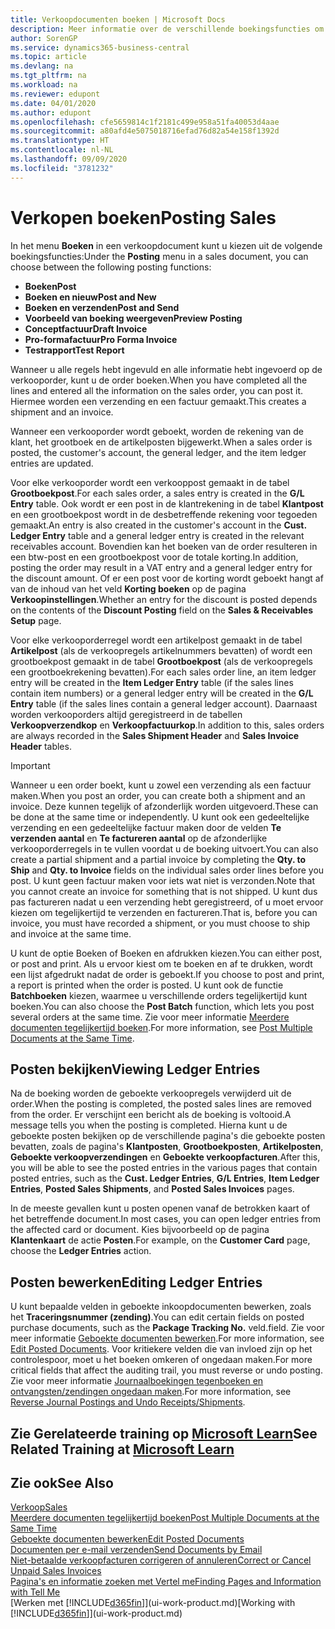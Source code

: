 ```yaml
---
title: Verkoopdocumenten boeken | Microsoft Docs
description: Meer informatie over de verschillende boekingsfuncties om verkoopdocumenten te boeken en hoe u geboekte documenten kunt bijwerken.
author: SorenGP
ms.service: dynamics365-business-central
ms.topic: article
ms.devlang: na
ms.tgt_pltfrm: na
ms.workload: na
ms.reviewer: edupont
ms.date: 04/01/2020
ms.author: edupont
ms.openlocfilehash: cfe5659814c1f2181c499e958a51fa40053d4aae
ms.sourcegitcommit: a80afd4e5075018716efad76d82a54e158f1392d
ms.translationtype: HT
ms.contentlocale: nl-NL
ms.lasthandoff: 09/09/2020
ms.locfileid: "3781232"
---
```

# <a name="posting-sales"></a><span data-ttu-id="e2026-103">Verkopen boeken</span><span class="sxs-lookup"><span data-stu-id="e2026-103">Posting Sales</span></span>
<span data-ttu-id="e2026-104">In het menu **Boeken** in een verkoopdocument kunt u kiezen uit de volgende boekingsfuncties:</span><span class="sxs-lookup"><span data-stu-id="e2026-104">Under the **Posting** menu in a sales document, you can choose between the following posting functions:</span></span>

* <span data-ttu-id="e2026-105">**Boeken**</span><span class="sxs-lookup"><span data-stu-id="e2026-105">**Post**</span></span>
* <span data-ttu-id="e2026-106">**Boeken en nieuw**</span><span class="sxs-lookup"><span data-stu-id="e2026-106">**Post and New**</span></span>
* <span data-ttu-id="e2026-107">**Boeken en verzenden**</span><span class="sxs-lookup"><span data-stu-id="e2026-107">**Post and Send**</span></span>
* <span data-ttu-id="e2026-108">**Voorbeeld van boeking weergeven**</span><span class="sxs-lookup"><span data-stu-id="e2026-108">**Preview Posting**</span></span>
* <span data-ttu-id="e2026-109">**Conceptfactuur**</span><span class="sxs-lookup"><span data-stu-id="e2026-109">**Draft Invoice**</span></span>
* <span data-ttu-id="e2026-110">**Pro-formafactuur**</span><span class="sxs-lookup"><span data-stu-id="e2026-110">**Pro Forma Invoice**</span></span>
* <span data-ttu-id="e2026-111">**Testrapport**</span><span class="sxs-lookup"><span data-stu-id="e2026-111">**Test Report**</span></span>

<span data-ttu-id="e2026-112">Wanneer u alle regels hebt ingevuld en alle informatie hebt ingevoerd op de verkooporder, kunt u de order boeken.</span><span class="sxs-lookup"><span data-stu-id="e2026-112">When you have completed all the lines and entered all the information on the sales order, you can post it.</span></span> <span data-ttu-id="e2026-113">Hiermee worden een verzending en een factuur gemaakt.</span><span class="sxs-lookup"><span data-stu-id="e2026-113">This creates a shipment and an invoice.</span></span>

<span data-ttu-id="e2026-114">Wanneer een verkooporder wordt geboekt, worden de rekening van de klant, het grootboek en de artikelposten bijgewerkt.</span><span class="sxs-lookup"><span data-stu-id="e2026-114">When a sales order is posted, the customer's account, the general ledger, and the item ledger entries are updated.</span></span>

<span data-ttu-id="e2026-115">Voor elke verkooporder wordt een verkooppost gemaakt in de tabel **Grootboekpost**.</span><span class="sxs-lookup"><span data-stu-id="e2026-115">For each sales order, a sales entry is created in the **G/L Entry** table.</span></span> <span data-ttu-id="e2026-116">Ook wordt er een post in de klantrekening in de tabel **Klantpost** en een grootboekpost wordt in de desbetreffende rekening voor tegoeden gemaakt.</span><span class="sxs-lookup"><span data-stu-id="e2026-116">An entry is also created in the customer's account in the **Cust. Ledger Entry** table and a general ledger entry is created in the relevant receivables account.</span></span> <span data-ttu-id="e2026-117">Bovendien kan het boeken van de order resulteren in een btw-post en een grootboekpost voor de totale korting.</span><span class="sxs-lookup"><span data-stu-id="e2026-117">In addition, posting the order may result in a VAT entry and a general ledger entry for the discount amount.</span></span> <span data-ttu-id="e2026-118">Of er een post voor de korting wordt geboekt hangt af van de inhoud van het veld **Korting boeken** op de pagina **Verkoopinstellingen**.</span><span class="sxs-lookup"><span data-stu-id="e2026-118">Whether an entry for the discount is posted depends on the contents of the **Discount Posting** field on the **Sales & Receivables Setup** page.</span></span>

<span data-ttu-id="e2026-119">Voor elke verkooporderregel wordt een artikelpost gemaakt in de tabel **Artikelpost** (als de verkoopregels artikelnummers bevatten) of wordt een grootboekpost gemaakt in de tabel **Grootboekpost** (als de verkoopregels een grootboekrekening bevatten).</span><span class="sxs-lookup"><span data-stu-id="e2026-119">For each sales order line, an item ledger entry will be created in the **Item Ledger Entry** table (if the sales lines contain item numbers) or a general ledger entry will be created in the **G/L Entry** table (if the sales lines contain a general ledger account).</span></span> <span data-ttu-id="e2026-120">Daarnaast worden verkooporders altijd geregistreerd in de tabellen **Verkoopverzendkop** en **Verkoopfactuurkop**.</span><span class="sxs-lookup"><span data-stu-id="e2026-120">In addition to this, sales orders are always recorded in the **Sales Shipment Header** and **Sales Invoice Header** tables.</span></span>

> [!IMPORTANT]  
>   <span data-ttu-id="e2026-121">Wanneer u een order boekt, kunt u zowel een verzending als een factuur maken.</span><span class="sxs-lookup"><span data-stu-id="e2026-121">When you post an order, you can create both a shipment and an invoice.</span></span> <span data-ttu-id="e2026-122">Deze kunnen tegelijk of afzonderlijk worden uitgevoerd.</span><span class="sxs-lookup"><span data-stu-id="e2026-122">These can be done at the same time or independently.</span></span> <span data-ttu-id="e2026-123">U kunt ook een gedeeltelijke verzending en een gedeeltelijke factuur maken door de velden **Te verzenden aantal** en **Te factureren aantal** op de afzonderlijke verkooporderregels in te vullen voordat u de boeking uitvoert.</span><span class="sxs-lookup"><span data-stu-id="e2026-123">You can also create a partial shipment and a partial invoice by completing the **Qty. to Ship** and **Qty. to Invoice** fields on the individual sales order lines before you post.</span></span> <span data-ttu-id="e2026-124">U kunt geen factuur maken voor iets wat niet is verzonden.</span><span class="sxs-lookup"><span data-stu-id="e2026-124">Note that you cannot create an invoice for something that is not shipped.</span></span> <span data-ttu-id="e2026-125">U kunt dus pas factureren nadat u een verzending hebt geregistreerd, of u moet ervoor kiezen om tegelijkertijd te verzenden en factureren.</span><span class="sxs-lookup"><span data-stu-id="e2026-125">That is, before you can invoice, you must have recorded a shipment, or you must choose to ship and invoice at the same time.</span></span>

<span data-ttu-id="e2026-126">U kunt de optie Boeken of Boeken en afdrukken kiezen.</span><span class="sxs-lookup"><span data-stu-id="e2026-126">You can either post, or post and print.</span></span> <span data-ttu-id="e2026-127">Als u ervoor kiest om te boeken en af te drukken, wordt een lijst afgedrukt nadat de order is geboekt.</span><span class="sxs-lookup"><span data-stu-id="e2026-127">If you choose to post and print, a report is printed when the order is posted.</span></span> <span data-ttu-id="e2026-128">U kunt ook de functie **Batchboeken** kiezen, waarmee u verschillende orders tegelijkertijd kunt boeken.</span><span class="sxs-lookup"><span data-stu-id="e2026-128">You can also choose the **Post Batch** function, which lets you post several orders at the same time.</span></span> <span data-ttu-id="e2026-129">Zie voor meer informatie [Meerdere documenten tegelijkertijd boeken](ui-batch-posting.md).</span><span class="sxs-lookup"><span data-stu-id="e2026-129">For more information, see [Post Multiple Documents at the Same Time](ui-batch-posting.md).</span></span>

## <a name="viewing-ledger-entries"></a><span data-ttu-id="e2026-130">Posten bekijken</span><span class="sxs-lookup"><span data-stu-id="e2026-130">Viewing Ledger Entries</span></span>
<span data-ttu-id="e2026-131">Na de boeking worden de geboekte verkoopregels verwijderd uit de order.</span><span class="sxs-lookup"><span data-stu-id="e2026-131">When the posting is completed, the posted sales lines are removed from the order.</span></span> <span data-ttu-id="e2026-132">Er verschijnt een bericht als de boeking is voltooid.</span><span class="sxs-lookup"><span data-stu-id="e2026-132">A message tells you when the posting is completed.</span></span> <span data-ttu-id="e2026-133">Hierna kunt u de geboekte posten bekijken op de verschillende pagina's die geboekte posten bevatten, zoals de pagina's **Klantposten**, **Grootboekposten**, **Artikelposten**, **Geboekte verkoopverzendingen** en **Geboekte verkoopfacturen**.</span><span class="sxs-lookup"><span data-stu-id="e2026-133">After this, you will be able to see the posted entries in the various pages that contain posted entries, such as the **Cust. Ledger Entries**, **G/L Entries**, **Item Ledger Entries**, **Posted Sales Shipments**, and **Posted Sales Invoices** pages.</span></span>  

<span data-ttu-id="e2026-134">In de meeste gevallen kunt u posten openen vanaf de betrokken kaart of het betreffende document.</span><span class="sxs-lookup"><span data-stu-id="e2026-134">In most cases, you can open ledger entries from the affected card or document.</span></span> <span data-ttu-id="e2026-135">Kies bijvoorbeeld op de pagina **Klantenkaart** de actie **Posten**.</span><span class="sxs-lookup"><span data-stu-id="e2026-135">For example, on the **Customer Card** page, choose the **Ledger Entries** action.</span></span>

## <a name="editing-ledger-entries"></a><span data-ttu-id="e2026-136">Posten bewerken</span><span class="sxs-lookup"><span data-stu-id="e2026-136">Editing Ledger Entries</span></span>
<span data-ttu-id="e2026-137">U kunt bepaalde velden in geboekte inkoopdocumenten bewerken, zoals het **Traceringsnummer (zending)**.</span><span class="sxs-lookup"><span data-stu-id="e2026-137">You can edit certain fields on posted purchase documents, such as the **Package Tracking No.**</span></span> <span data-ttu-id="e2026-138">veld.</span><span class="sxs-lookup"><span data-stu-id="e2026-138">field.</span></span> <span data-ttu-id="e2026-139">Zie voor meer informatie [Geboekte documenten bewerken](across-edit-posted-document.md).</span><span class="sxs-lookup"><span data-stu-id="e2026-139">For more information, see [Edit Posted Documents](across-edit-posted-document.md).</span></span> <span data-ttu-id="e2026-140">Voor kritiekere velden die van invloed zijn op het controlespoor, moet u het boeken omkeren of ongedaan maken.</span><span class="sxs-lookup"><span data-stu-id="e2026-140">For more critical fields that affect the auditing trail, you must reverse or undo posting.</span></span> <span data-ttu-id="e2026-141">Zie voor meer informatie [Journaalboekingen tegenboeken en ontvangsten/zendingen ongedaan maken](finance-how-reverse-journal-posting.md).</span><span class="sxs-lookup"><span data-stu-id="e2026-141">For more information, see [Reverse Journal Postings and Undo Receipts/Shipments](finance-how-reverse-journal-posting.md).</span></span>

## <a name="see-related-training-at-microsoft-learn"></a><span data-ttu-id="e2026-142">Zie Gerelateerde training op [Microsoft Learn](/learn/modules/ship-invoice-items-dynamics-365-business-central/index)</span><span class="sxs-lookup"><span data-stu-id="e2026-142">See Related Training at [Microsoft Learn](/learn/modules/ship-invoice-items-dynamics-365-business-central/index)</span></span>

## <a name="see-also"></a><span data-ttu-id="e2026-143">Zie ook</span><span class="sxs-lookup"><span data-stu-id="e2026-143">See Also</span></span>
[<span data-ttu-id="e2026-144">Verkoop</span><span class="sxs-lookup"><span data-stu-id="e2026-144">Sales</span></span>](sales-manage-sales.md)  
[<span data-ttu-id="e2026-145">Meerdere documenten tegelijkertijd boeken</span><span class="sxs-lookup"><span data-stu-id="e2026-145">Post Multiple Documents at the Same Time</span></span>](ui-batch-posting.md)  
[<span data-ttu-id="e2026-146">Geboekte documenten bewerken</span><span class="sxs-lookup"><span data-stu-id="e2026-146">Edit Posted Documents</span></span>](across-edit-posted-document.md)  
[<span data-ttu-id="e2026-147">Documenten per e-mail verzenden</span><span class="sxs-lookup"><span data-stu-id="e2026-147">Send Documents by Email</span></span>](ui-how-send-documents-email.md)  
[<span data-ttu-id="e2026-148">Niet-betaalde verkoopfacturen corrigeren of annuleren</span><span class="sxs-lookup"><span data-stu-id="e2026-148">Correct or Cancel Unpaid Sales Invoices</span></span>](sales-how-correct-cancel-sales-invoice.md)  
[<span data-ttu-id="e2026-149">Pagina's en informatie zoeken met Vertel me</span><span class="sxs-lookup"><span data-stu-id="e2026-149">Finding Pages and Information with Tell Me</span></span>](ui-search.md)  
<span data-ttu-id="e2026-150">[Werken met [!INCLUDE[d365fin](includes/d365fin_md.md)]](ui-work-product.md)</span><span class="sxs-lookup"><span data-stu-id="e2026-150">[Working with [!INCLUDE[d365fin](includes/d365fin_md.md)]](ui-work-product.md)</span></span>

